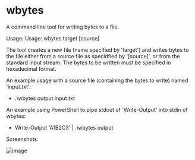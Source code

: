 # wbytes
A command line tool for writing bytes to a file.

Usage: Usage: wbytes target [source]

The tool creates a new file (name specified by 'target') and writes bytes to the file either from a source file as specidfied by '[source]', or from the standard input stream. The bytes to be written must be specified in hexadecimal format.

An example usage with a source file (containing the bytes to write) named 'input.txt':
- .\wbytes output input.txt

An example using PowerShell to pipe stdout of 'Write-Output' into stdin of wbytes:
- Write-Output 'A1B2C3' | .\wbytes output

Screenshots:

![image](https://user-images.githubusercontent.com/72470804/195349101-da459e1f-f9ba-4006-8ed9-75d52ea56583.png)
